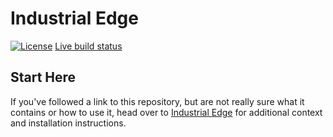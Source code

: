 # Industrial Edge

[![License](https://img.shields.io/badge/License-Apache%202.0-blue.svg)](https://opensource.org/licenses/Apache-2.0)
[Live build status](https://validatedpatterns.io/ci/?pattern=manuela)

## Start Here

If you've followed a link to this repository, but are not really sure what it contains
or how to use it, head over to [Industrial Edge](https://validatedpatterns.io/patterns/industrial-edge/)
for additional context and installation instructions.
